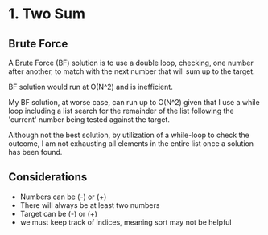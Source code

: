 # 1. Two Sum
## Brute Force
A Brute Force (BF) solution is to use a double loop, checking, one number after another, to match with the next number that
will sum up to the target.

BF solution would run at O(N^2) and is inefficient.

My BF solution, at worse case, can run up to O(N^2) given that I use a while loop including a list search
for the remainder of the list following the 'current' number being tested against the target.

Although not the best solution, by utilization of a while-loop to check the outcome, 
I am not exhausting all elements in the entire list once a solution has been found.

## Considerations
* Numbers can be (-) or (+)
* There will always be at least two numbers
* Target can be (-) or (+)
* we must keep track of indices, meaning sort may not be helpful
